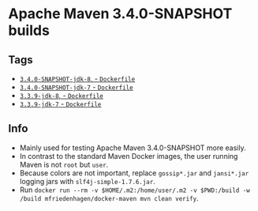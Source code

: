 # Apache Maven 3.4.0-SNAPSHOT builds

## Tags

* [`3.4.0-SNAPSHOT-jdk-8`, - `Dockerfile`](https://github.com/mfriedenhagen/docker-maven/blob/master/3.4.0/Dockerfile)
* [`3.4.0-SNAPSHOT-jdk-7` - `Dockerfile`](https://github.com/mfriedenhagen/docker-maven/blob/3.4.0-SNAPSHOT-jdk-7/3.4.0/Dockerfile)
* [`3.3.9-jdk-8`, - `Dockerfile`](https://github.com/mfriedenhagen/docker-maven/blob/master/3.3.9/Dockerfile)
* [`3.3.9-jdk-7` - `Dockerfile`](https://github.com/mfriedenhagen/docker-maven/blob/3.4.0-SNAPSHOT-jdk-7/3.3.9/Dockerfile)

## Info
* Mainly used for testing Apache Maven 3.4.0-SNAPSHOT more easily.
* In contrast to the standard Maven Docker images, the user
  running Maven is not `root` but `user`.
* Because colors are not important, replace `gossip*.jar` and `jansi*.jar` logging jars with `slf4j-simple-1.7.6.jar`.
* Run `docker run --rm -v $HOME/.m2:/home/user/.m2 -v $PWD:/build -w /build mfriedenhagen/docker-maven mvn clean verify`.